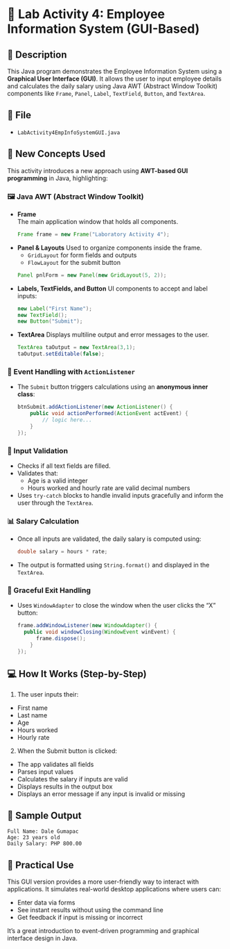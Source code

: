 # 🧾 Lab Activity 4: Employee Information System (GUI-Based)

## 📌 Description

This Java program demonstrates the Employee Information System using a **Graphical User Interface (GUI)**. It allows the user to input employee details and calculates the daily salary using Java AWT (Abstract Window Toolkit) components like `Frame`, `Panel`, `Label`, `TextField`, `Button`, and `TextArea`.

## 📂 File
- `LabActivity4EmpInfoSystemGUI.java`

## 🧠 New Concepts Used

This activity introduces a new approach using **AWT-based GUI programming** in Java, highlighting:

### 🖼️ Java AWT (Abstract Window Toolkit)

- **Frame**  
  The main application window that holds all components.
  ```java
  Frame frame = new Frame("Laboratory Activity 4");

- **Panel & Layouts**
  Used to organize components inside the frame.
  - `GridLayout` for form fields and outputs
  - `FlowLayout` for the submit button
  ```java
  Panel pnlForm = new Panel(new GridLayout(5, 2));

- **Labels, TextFields, and Button**
  UI components to accept and label inputs:
  ```java
  new Label("First Name");
  new TextField();
  new Button("Submit");

- **TextArea**
  Displays multiline output and error messages to the user.
  ```java
  TextArea taOutput = new TextArea(3,1);
  taOutput.setEditable(false);

### 🧩 Event Handling with `ActionListener`
- The `Submit` button triggers calculations using an **anonymous inner class**:
  ```java
  btnSubmit.addActionListener(new ActionListener() {
      public void actionPerformed(ActionEvent actEvent) {
          // logic here...
      }
  });

### 🧪 Input Validation
- Checks if all text fields are filled.
- Validates that:
  - Age is a valid integer
  - Hours worked and hourly rate are valid decimal numbers
- Uses `try-catch` blocks to handle invalid inputs gracefully and inform the user through the `TextArea`.

### 📊 Salary Calculation
- Once all inputs are validated, the daily salary is computed using:
  ```java
  double salary = hours * rate;
- The output is formatted using `String.format()` and displayed in the `TextArea`.

### 🛑 Graceful Exit Handling
- Uses `WindowAdapter` to close the window when the user clicks the “X” button:
  ```java
  frame.addWindowListener(new WindowAdapter() {
    public void windowClosing(WindowEvent winEvent) {
        frame.dispose();
      }
  });

## 💻 How It Works (Step-by-Step)

1. The user inputs their:
  - First name
  - Last name
  - Age
  - Hours worked
  - Hourly rate

2. When the Submit button is clicked:
  - The app validates all fields
  - Parses input values
  - Calculates the salary if inputs are valid
  - Displays results in the output box
  - Displays an error message if any input is invalid or missing

## 🧪 Sample Output
```
Full Name: Dale Gumapac
Age: 23 years old
Daily Salary: PHP 800.00
```

## 🔧 Practical Use
This GUI version provides a more user-friendly way to interact with applications. It simulates real-world desktop applications where users can:
- Enter data via forms
- See instant results without using the command line
- Get feedback if input is missing or incorrect

It’s a great introduction to event-driven programming and graphical interface design in Java.
